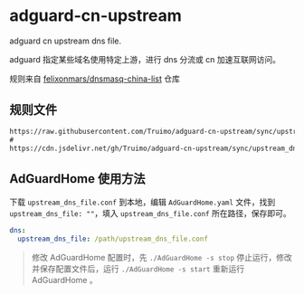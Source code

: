 # adguard-cn-upstream

adguard cn upstream dns file.

adguard 指定某些域名使用特定上游，进行 dns 分流或 cn 加速互联网访问。

规则来自 [felixonmars/dnsmasq-china-list](https://github.com/felixonmars/dnsmasq-china-list) 仓库

## 规则文件

```md
https://raw.githubusercontent.com/Truimo/adguard-cn-upstream/sync/upstream_dns_file.conf
#
https://cdn.jsdelivr.net/gh/Truimo/adguard-cn-upstream/sync/upstream_dns_file.conf
```

## AdGuardHome 使用方法

下载 `upstream_dns_file.conf` 到本地，编辑 `AdGuardHome.yaml` 文件，找到 `upstream_dns_file: ""`，填入 `upstream_dns_file.conf` 所在路径，保存即可。

```yaml
dns:
  upstream_dns_file: /path/upstream_dns_file.conf
```

> 修改 AdGuardHome 配置时，先 `./AdGuardHome -s stop` 停止运行，修改并保存配置文件后，运行 `./AdGuardHome -s start` 重新运行 AdGuardHome 。
